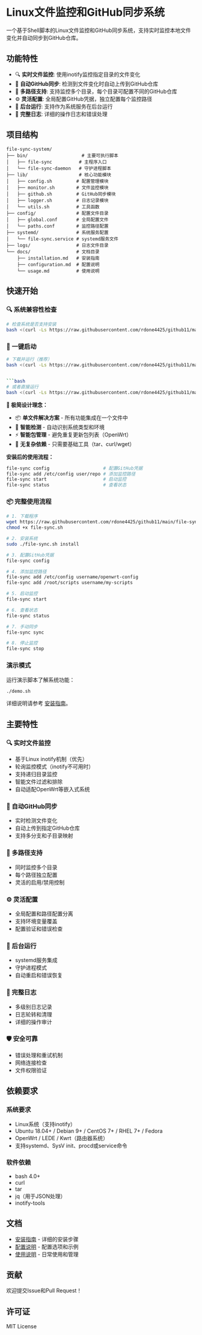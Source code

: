 # Linux文件监控和GitHub同步系统

一个基于Shell脚本的Linux文件监控和GitHub同步系统，支持实时监控本地文件变化并自动同步到GitHub仓库。

## 功能特性

- 🔍 **实时文件监控**: 使用inotify监控指定目录的文件变化
- 🚀 **自动GitHub同步**: 检测到文件变化时自动上传到GitHub仓库
- 📁 **多路径支持**: 支持监控多个目录，每个目录可配置不同的GitHub仓库
- ⚙️ **灵活配置**: 全局配置GitHub凭据，独立配置每个监控路径
- 🔧 **后台运行**: 支持作为系统服务在后台运行
- 📝 **完整日志**: 详细的操作日志和错误处理

## 项目结构

```
file-sync-system/
├── bin/                    # 主要可执行脚本
│   ├── file-sync          # 主程序入口
│   └── file-sync-daemon   # 守护进程脚本
├── lib/                   # 核心功能模块
│   ├── config.sh         # 配置管理模块
│   ├── monitor.sh        # 文件监控模块
│   ├── github.sh         # GitHub同步模块
│   ├── logger.sh         # 日志记录模块
│   └── utils.sh          # 工具函数
├── config/               # 配置文件目录
│   ├── global.conf       # 全局配置文件
│   └── paths.conf        # 监控路径配置
├── systemd/              # 系统服务配置
│   └── file-sync.service # systemd服务文件
├── logs/                 # 日志文件目录
└── docs/                 # 文档目录
    ├── installation.md   # 安装指南
    ├── configuration.md  # 配置说明
    └── usage.md          # 使用说明
```

## 快速开始

### 🔍 系统兼容性检查

```bash
# 检查系统是否支持安装
bash <(curl -Ls https://raw.githubusercontent.com/rdone4425/github11/main/system-check.sh)
```

### 🚀 一键启动

```bash
# 下载并运行（推荐）
bash <(curl -Ls https://raw.githubusercontent.com/rdone4425/github11/main/file-sync.sh)


```bash
# 或者直接运行
bash <(curl -Ls https://raw.githubusercontent.com/rdone4425/github11/main/file-sync.sh) install
```

**🎯 极简设计理念：**
- 📦 **单文件解决方案** - 所有功能集成在一个文件中
- 🧠 **智能检测** - 自动识别系统类型和环境
- ⚡ **智能包管理** - 避免重复更新包列表（OpenWrt）
- 🔄 **无复杂依赖** - 只需要基础工具（tar、curl/wget）

**安装后的使用流程：**
```bash
file-sync config                    # 配置GitHub凭据
file-sync add /etc/config user/repo # 添加监控路径
file-sync start                     # 启动监控
file-sync status                    # 查看状态
```

### 📦 完整使用流程

```bash
# 1. 下载程序
wget https://raw.githubusercontent.com/rdone4425/github11/main/file-sync.sh
chmod +x file-sync.sh

# 2. 安装系统
sudo ./file-sync.sh install

# 3. 配置GitHub凭据
file-sync config

# 4. 添加监控路径
file-sync add /etc/config username/openwrt-config
file-sync add /root/scripts username/my-scripts

# 5. 启动监控
file-sync start

# 6. 查看状态
file-sync status

# 7. 手动同步
file-sync sync

# 8. 停止监控
file-sync stop
```

### 演示模式

运行演示脚本了解系统功能：

```bash
./demo.sh
```

详细说明请参考 [安装指南](docs/installation.md)。

## 主要特性

### 🔍 实时文件监控
- 基于Linux inotify机制（优先）
- 轮询监控模式（inotify不可用时）
- 支持递归目录监控
- 智能文件过滤和排除
- 自动适配OpenWrt等嵌入式系统

### 🚀 自动GitHub同步
- 实时检测文件变化
- 自动上传到指定GitHub仓库
- 支持多分支和子目录映射

### 📁 多路径支持
- 同时监控多个目录
- 每个路径独立配置
- 灵活的启用/禁用控制

### ⚙️ 灵活配置
- 全局配置和路径配置分离
- 支持环境变量覆盖
- 配置验证和错误检查

### 🔧 后台运行
- systemd服务集成
- 守护进程模式
- 自动重启和错误恢复

### 📝 完整日志
- 多级别日志记录
- 日志轮转和清理
- 详细的操作审计

### 🛡️ 安全可靠
- 错误处理和重试机制
- 网络连接检查
- 文件权限验证

## 依赖要求

### 系统要求
- Linux系统（支持inotify）
- Ubuntu 18.04+ / Debian 9+ / CentOS 7+ / RHEL 7+ / Fedora
- OpenWrt / LEDE / Kwrt（路由器系统）
- 支持systemd、SysV init、procd或service命令

### 软件依赖
- bash 4.0+
- curl
- tar
- jq（用于JSON处理）
- inotify-tools

## 文档

- [安装指南](docs/installation.md) - 详细的安装步骤
- [配置说明](docs/configuration.md) - 配置选项和示例
- [使用说明](docs/usage.md) - 日常使用和管理

## 贡献

欢迎提交Issue和Pull Request！

## 许可证

MIT License

